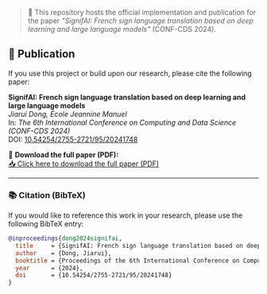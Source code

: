 > 📄 This repository hosts the official implementation and publication for the paper *"SignifAI: French sign language translation based on deep learning and large language models"* (CONF-CDS 2024).

## 📄 Publication

If you use this project or build upon our research, please cite the following paper:

**SignifAI: French sign language translation based on deep learning and large language models**  
*Jiarui Dong, École Jeannine Manuel*  
In: *The 6th International Conference on Computing and Data Science (CONF-CDS 2024)*  
DOI: [10.54254/2755-2721/95/20241748](https://doi.org/10.54254/2755-2721/95/20241748)

📄 **Download the full paper (PDF):**  
[📥 Click here to download the full paper (PDF)](SignifAI_French_Sign_Language_Translation_CONF-CDS2024.pdf)

---

### 📚 Citation (BibTeX)

If you would like to reference this work in your research, please use the following BibTeX entry:

```bibtex
@inproceedings{dong2024signifai,
  title     = {SignifAI: French sign language translation based on deep learning and large language models},
  author    = {Dong, Jiarui},
  booktitle = {Proceedings of the 6th International Conference on Computing and Data Science (CONF-CDS 2024)},
  year      = {2024},
  doi       = {10.54254/2755-2721/95/20241748}
}
